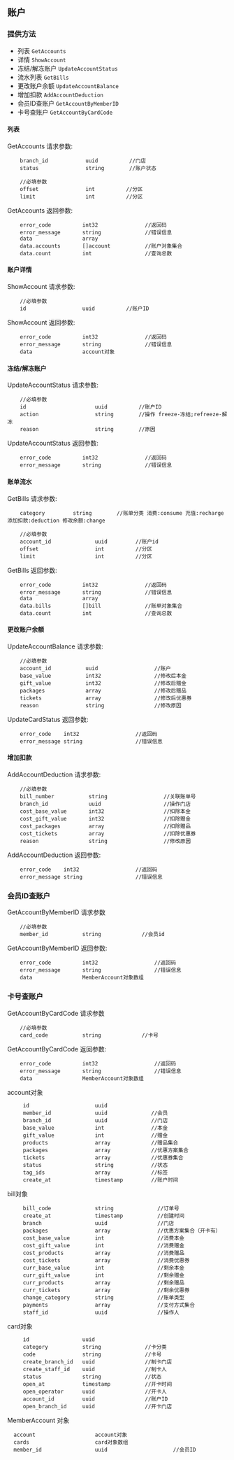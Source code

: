 ## 账户

### 提供方法
- 列表 `GetAccounts`
- 详情 `ShowAccount`
- 冻结/解冻账户 `UpdateAccountStatus`
- 流水列表 `GetBills`
- 更改账户余额 `UpdateAccountBalance`
- 增加扣款 `AddAccountDeduction`
- 会员ID查账户 `GetAccountByMemberID`
- 卡号查账户 `GetAccountByCardCode`

#### 列表
GetAccounts 请求参数:
```request
    branch_id            uuid          //门店
    status               string        //账户状态

    //必填参数
    offset               int          //分区
    limit                int          //分区
```
GetAccounts 返回参数:
```response
	error_code          int32               //返回码
    error_message       string              //错误信息
	data                array           	
    data.accounts       []account           //账户对象集合
    data.count          int                 //查询总数
```

#### 账户详情
ShowAccount 请求参数:
```request
    //必填参数
    id                  uuid          //账户ID
```
ShowAccount 返回参数:
```response
	error_code          int32               //返回码
    error_message       string              //错误信息
	data                account对象           	
```

#### 冻结/解冻账户
UpdateAccountStatus 请求参数:
```request
    //必填参数
    id                      uuid          //账户ID
    action                  string        //操作 freeze-冻结;refreeze-解冻
    reason                  string        //原因
```
UpdateAccountStatus 返回参数:
```response
	error_code          int32               //返回码
    error_message       string              //错误信息
```

#### 账单流水
GetBills 请求参数:
```request
    category         string        //账单分类 消费:consume 充值:recharge 添加扣款:deduction 修改余额:change 

    //必填参数
    account_id              uuid         //账户id
    offset                  int          //分区
    limit                   int          //分区
```
GetBills 返回参数:
```response
	error_code          int32               //返回码
    error_message       string              //错误信息
	data                array           	
    data.bills          []bill              //账单对象集合
    data.count          int                 //查询总数
```

#### 更改账户余额
UpdateAccountBalance 请求参数:
```request
    //必填参数
    account_id           uuid                  //账户
    base_value           int32                 //修改后本金
    gift_value           int32                 //修改后赠金
    packages             array                 //修改后赠品
    tickets              array                 //修改后优惠券
    reason               string                //修改原因
```
UpdateCardStatus 返回参数:
```response
	error_code    int32                  //返回码
    error_message string                 //错误信息
```

#### 增加扣款
AddAccountDeduction 请求参数:
```request
    //必填参数
    bill_number           string                  //关联账单号
    branch_id             uuid                    //操作门店
    cost_base_value       int32                   //扣除本金
    cost_gift_value       int32                   //扣除赠金
    cost_packages         array                   //扣除赠品
    cost_tickets          array                   //扣除优惠券
    reason                string                  //修改原因
```
AddAccountDeduction 返回参数:
```response
	error_code    int32                  //返回码
    error_message string                 //错误信息
```

### 会员ID查账户 
GetAccountByMemberID 请求参数
```request
    //必填参数
    member_id           string             //会员id
```
GetAccountByMemberID 返回参数:
```response
	error_code          int32                  //返回码
    error_message       string                 //错误信息
	data                MemberAccount对象数组   
```

### 卡号查账户 
GetAccountByCardCode 请求参数
```request
    //必填参数
    card_code           string             //卡号
```
GetAccountByCardCode 返回参数:
```response
	error_code          int32                  //返回码
    error_message       string                 //错误信息
	data                MemberAccount对象数组   
```


account对象
```
     id                     uuid                    
     member_id              uuid              //会员
     branch_id              uuid              //门店
     base_value             int               //本金
     gift_value             int               //赠金
     products               array             //赠品集合
     packages               array             //优惠方案集合
     tickets                array             //优惠券集合
     status                 string            //状态
     tag_ids                array             //标签
     create_at              timestamp         //账户时间
```

bill对象
```
     bill_code              string              //订单号                    
     create_at              timestamp           //创建时间
     branch                 uuid                //门店
     packages               array               //优惠方案集合（开卡有）
     cost_base_value        int                 //消费本金
     cost_gift_value        int                 //消费赠金
     cost_products          array               //消费赠品
     cost_tickets           array               //消费优惠券
     curr_base_value        int                 //剩余本金
     curr_gift_value        int                 //剩余赠金
     curr_products          array               //剩余赠品
     curr_tickets           array               //剩余优惠券
     change_category        string              //账单类型
     payments               array               //支付方式集合
     staff_id               uuid                //操作人
```

card对象
```
     id                 uuid                    
     category           string              //卡分类
     code               string              //卡号
     create_branch_id   uuid                //制卡门店
     create_staff_id    uuid                //制卡人
     status             string              //状态
     open_at            timestamp           //开卡时间
     open_operator      uuid                //开卡人
     account_id         uuid                //账户ID
     open_branch_id     uuid                //开卡门店
```

MemberAccount 对象
```
  account                   account对象                
  cards                     card对象数组
  member_id                 uuid                     //会员ID
```
  